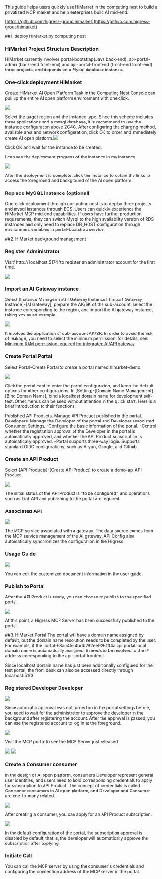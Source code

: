 This guide helps users quickly use HiMarket in the computing nest to build a privatized MCP market and help enterprises build AI mid-end.

[https://github.com/higress-group/himarket](https://github.com/higress-group/himarket)

##1. deploy HiMarket by computing nest
### HiMarket Project Structure Description
HiMarket currently involves portal-bootstrap(Java back-end), api-portal-admin (back-end front-end) and api-portal-frontend (front-end front-end) three projects, and depends on a Mysql database instance.

### One-click deployment HiMarket
[Create HiMarket AI Open Platform Task in the Computing Nest Console](https://computenest.console.aliyun.com/service/instance/create/cn-hangzhou?type=user&ServiceId=service-a9acee41142746928283&ServiceVersion=beta) can pull up the entire AI open platform environment with one click.

![](https://intranetproxy.alipay.com/skylark/lark/0/2025/png/198743/1756301233627-e4f71bd8-46cc-468c-96a2-ee359836878b.png)

Select the target region and the instance type. Since this scheme includes three applications and a mysql database, it is recommend to use the instance configuration above 2C4G. After configuring the charging method, available area and network configuration, click OK to order and immediately create AI open platform.![](https://intranetproxy.alipay.com/skylark/lark/0/2025/png/198743/1756301119586-64abc28c-5e27-4faf-bb27-9248476b9d2a.png)

Click OK and wait for the instance to be created.

I can see the deployment progress of the instance in my instance

![](https://intranetproxy.alipay.com/skylark/lark/0/2025/png/198743/1756301189851-348e9dd9-7f3e-4540-98f1-45c854c7b20a.png)

After the deployment is complete, click the instance to obtain the links to access the foreground and background of the AI open platform.

### Replace MySQL instance (optional)
One-click deployment through computing nest is to deploy three projects and mysql instances through ECS. Users can quickly experience the HiMarket MCP mid-end capabilities. If users have further production requirements, they can switch Mysql to the high availability version of RDS instances and only need to replace DB_HOST configuration through environment variables in portal-bootstrap service.

##2. HiMarket background management
### Register Administrator
Visit' http:// localhost:5174 'to register an administrator account for the first time.

![](https://intranetproxy.alipay.com/skylark/lark/0/2025/png/156306/1756119821010-918f90e0-8975-4e4b-9c49-fed73bd5da3e.png)

### Import an AI Gateway instance
Select [Instance Management]-[Gateway Instance]-[Import Gateway Instance]-[AI Gateway], prepare the AK/SK of the sub-account, select the instance corresponding to the region, and import the AI gateway instance, taking xxx as an example.

![](https://intranetproxy.alipay.com/skylark/lark/0/2025/png/156306/1756120367063-e2c9d5e5-9bad-4193-a681-c59145839c54.png)

It involves the application of sub-account AK/SK. In order to avoid the risk of leakage, you need to select the minimum permission: for details, see: [Minimum RAM permission required for integrated AI/API gateway](https://aliyuque.antfin.com/ah5vgb/kg7h1z/oc8wb6f5mpa9xssd?singleDoc#)

### Create Portal Portal
Select Portal-Create Portal to create a portal named himarket-demo.

![](https://intranetproxy.alipay.com/skylark/lark/0/2025/png/156306/1756120440508-7d2960b3-9439-43b9-91e6-de371e5ee76e.png)

Click the portal card to enter the portal configuration, and keep the default options for other configurations. In [Setting]-[Domain Name Management]-[Bind Domain Name], bind a localhost domain name for development self-test. Other menus can be used without attention in the quick start. Here is a brief introduction to their functions:

Published API Products. Manage API Product published in the portal.
Developers. Manage the Developer of the portal and Developer associated Consumer.
Settings.
-Configure the basic information of the portal.
-Control whether the registration approval of the Developer in the portal is automatically approved, and whether the API Product subscription is automatically approved.
-Portal supports three-way login. Supports standard OIDC configurations, such as Aliyun, Google, and Github.

### Create an API Product
Select [API Products]-[Create API Product] to create a demo-api API Product.

![](https://intranetproxy.alipay.com/skylark/lark/0/2025/png/156306/1756120817284-7d572a58-15b2-41ca-8798-f8514dd48fec.png)

The initial status of the API Product is "to be configured", and operations such as Link API and publishing to the portal are required.

### Associated API
![](https://intranetproxy.alipay.com/skylark/lark/0/2025/png/156306/1756135284300-92fbfc3d-4927-42d2-91eb-ef586a2ae083.png)

The MCP service associated with a gateway. The data source comes from the MCP service management of the AI gateway. API Config also automatically synchronizes the configuration in the Higress.

### Usage Guide
![](https://intranetproxy.alipay.com/skylark/lark/0/2025/png/156306/1756135522434-60d162f9-3007-487d-a19b-36fc323e9bd3.png)

You can edit the customized document information in the user guide.

### Publish to Portal
After the API Product is ready, you can choose to publish to the specified portal.

![](https://intranetproxy.alipay.com/skylark/lark/0/2025/png/156306/1756135616759-69d1a672-cadc-40af-b329-0e1c712569bc.png)

At this point, a Higress MCP Server has been successfully published to the portal.

##3. HiMarket Portal
The portal will have a domain name assigned by default, but the domain name resolution needs to be completed by the user. For example, if the portal-68ac4564bdb292ee9261ff4a.api.portal.local domain name is automatically assigned, it needs to be resolved to the IP address corresponding to the api-portal-frontend.

Since localhost domain name has just been additionally configured for the test portal, the front desk can also be accessed directly through localhost:5173.

### Registered Developer Developer
![](https://intranetproxy.alipay.com/skylark/lark/0/2025/png/156306/1756136341614-78e70a99-6165-4ef0-9c7d-839538f32651.png)

Since automatic approval was not turned on in the portal settings before, you need to wait for the administrator to approve the developer in the background after registering the account. After the approval is passed, you can use the registered account to log in at the foreground.

![](https://intranetproxy.alipay.com/skylark/lark/0/2025/png/156306/1756136953577-e7259989-49b7-4fb3-9ac3-023453fcb303.png)

Visit the MCP portal to see the MCP Server just released

![](https://intranetproxy.alipay.com/skylark/lark/0/2025/png/156306/1756137076017-354e06c7-62e2-458b-bc08-c958f3b0d00d.png) ![](https://intranetproxy.alipay.com/skylark/lark/0/2025/png/156306/1756137117244-4ffdaabe-3459-43df-a79f-a3a74fcb8641.png)

### Create a Consumer consumer
In the design of AI open platform, consumers Developer represent general user identities, and users need to hold corresponding credentials to apply for subscription to API Product. The concept of credentials is called Consumer consumers in AI open platform, and Developer and Consumer are one-to-many related.

![](https://intranetproxy.alipay.com/skylark/lark/0/2025/png/156306/1756137408652-ececcf32-15a6-4b8d-a76a-6a8c6795e49a.png)

After creating a consumer, you can apply for an API Product subscription.

![](https://intranetproxy.alipay.com/skylark/lark/0/2025/png/156306/1756137466611-a90abc4b-7f39-4427-9443-671ddd24b5de.png)

In the default configuration of the portal, the subscription approval is disabled by default, that is, the developer will automatically approve the subscription after applying.

### Initiate Call
You can call the MCP server by using the consumer's credentials and configuring the connection address of the MCP server in the portal.

